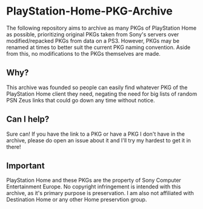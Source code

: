 # PlayStation-Home-PKG-Archive
The following repository aims to archive as many PKGs of PlayStation Home as possible, prioritizing original PKGs taken from Sony's servers over modified/repacked PKGs from data on a PS3. However, PKGs may be renamed at times to better suit the current PKG naming convention. Aside from this, no modifications to the PKGs themselves are made.

## Why?
This archive was founded so people can easily find whatever PKG of the PlayStation Home client they need, negating the need for big lists of random PSN Zeus links that could go down any time without notice.

## Can I help?
Sure can! If you have the link to a PKG or have a PKG I don't have in the archive, please do open an issue about it and I'll try my hardest to get it in there!

## Important
PlayStation Home and these PKGs are the property of Sony Computer Entertainment Europe. No copyright infringement is intended with this archive, as it's primary purpose is preservation. I am also not affiliated with Destination Home or any other Home preservtion group.
